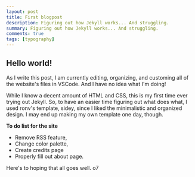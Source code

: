 ```yaml
---
layout: post
title: First blogpost
description: Figuring out how Jekyll works... And struggling.
summary: Figuring out how Jekyll works... And struggling.
comments: true
tags: [typography]
---
```

## Hello world!

As I write this post, I am currently editing, organizing, and customing all of the website's files in VSCode. And I have no idea what I'm doing!

While I know a decent amount of HTML and CSS, this is my first time ever trying out Jekyll. So, to have an easier time figuring out what does what, I used ronv's template, sidey, since I liked the minimalistic and organized design. I may end up making my own template one day, though.

**To do list for the site**
- Remove RSS feature,
- Change color palette,
- Create credits page
- Properly fill out about page.

Here's to hoping that all goes well. o7